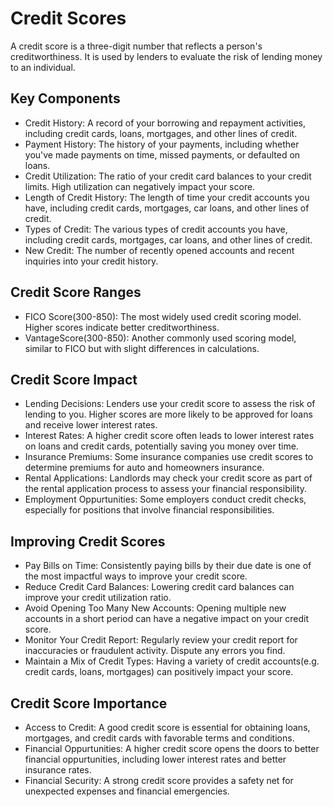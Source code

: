 # Credit Scores
A credit score is a three-digit number that reflects a person's creditworthiness. It is
used by lenders to evaluate the risk of lending money to an individual.

## Key Components
- Credit History: A record of your borrowing and repayment activities, including credit cards,
loans, mortgages, and other lines of credit.
- Payment History: The history of your payments, including whether you've made payments on time,
missed payments, or defaulted on loans.
- Credit Utilization: The ratio of your credit card balances to your credit limits. High
utilization can negatively impact your score.
- Length of Credit History: The length of time your credit accounts you have, including credit cards,
mortgages, car loans, and other lines of credit.
- Types of Credit: The various types of credit accounts you have, including credit cards, mortgages, car
loans, and other lines of credit.
- New Credit: The number of recently opened accounts and recent inquiries into your credit
history.

## Credit Score Ranges
- FICO Score(300-850): The most widely used credit scoring model. Higher scores indicate better
creditworthiness.
- VantageScore(300-850): Another commonly used scoring model, similar to FICO but with slight
differences in calculations.

## Credit Score Impact
- Lending Decisions: Lenders use your credit score to assess the risk of lending to you.
Higher scores are more likely to be approved for loans and receive lower interest rates.
- Interest Rates: A higher credit score often leads to lower interest rates on loans and
credit cards, potentially saving you money over time.
- Insurance Premiums: Some insurance companies use credit scores to determine premiums for
auto and homeowners insurance.
- Rental Applications: Landlords may check your credit score as part of the rental application
process to assess your financial responsibility.
- Employment Oppurtunities: Some employers conduct credit checks, especially for positions that
involve financial responsibilities.

## Improving Credit Scores
- Pay Bills on Time: Consistently paying bills by their due date is one of the most impactful
ways to improve your credit score.
- Reduce Credit Card Balances: Lowering credit card balances can improve your credit utilization
ratio.
- Avoid Opening Too Many New Accounts: Opening multiple new accounts in a short period
can have a negative impact on your credit score.
- Monitor Your Credit Report: Regularly review your credit report for inaccuracies or
fraudulent activity. Dispute any errors you find.
- Maintain a Mix of Credit Types: Having a variety of credit accounts(e.g. credit cards, loans,
mortgages) can positively impact your score.

## Credit Score Importance
- Access to Credit: A good credit score is essential for obtaining loans, mortgages, and
credit cards with favorable terms and conditions.
- Financial Oppurtunities: A higher credit score opens the doors to better financial oppurtunities,
including lower interest rates and better insurance rates.
- Financial Security: A strong credit score provides a safety net for unexpected expenses
and financial emergencies.
